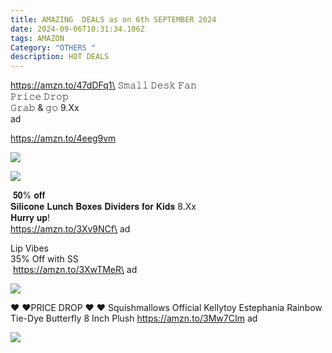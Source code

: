 ```yaml
---
title: AMAZING  DEALS as on 6th SEPTEMBER 2024
date: 2024-09-06T10:31:34.106Z
tags: AMAZON
Category: "OTHERS "
description: HOT DEALS
---
```

<!--StartFragment-->

https://amzn.to/47dDFq1\
𝚂𝚖𝚊𝚕𝚕 𝙳𝚎𝚜𝚔 𝙵𝚊𝚗\
𝙿𝚛𝚒𝚌𝚎 𝙳𝚛𝚘𝚙\
𝙶𝚛𝚊𝚋 & 𝚐𝚘 9.Xx\
ad

https://amzn.to/4eeg9vm 

<!--StartFragment-->

![](https://a.media-amazon.com/images/I/61XpxYjmQxL._AC_SL1500_.jpg)

<!--StartFragment-->

![](https://a.media-amazon.com/images/I/719biIm5TVL._AC_SL1500_.jpg)

<!--StartFragment-->

 𝟓𝟎% 𝐨𝐟𝐟\
𝐒𝐢𝐥𝐢𝐜𝐨𝐧𝐞 𝐋𝐮𝐧𝐜𝐡 𝐁𝐨𝐱𝐞𝐬 𝐃𝐢𝐯𝐢𝐝𝐞𝐫𝐬 𝐟𝐨𝐫 𝐊𝐢𝐝𝐬 8.Xx \
𝐇𝐮𝐫𝐫𝐲 𝐮𝐩!\
https://amzn.to/3Xv9NCf\
ad

<!--StartFragment-->

Lip Vibes \
35% Off with SS\
 https://amzn.to/3XwTMeR\
ad 

<!--EndFragment--><!--StartFragment-->

![](https://a.media-amazon.com/images/I/91caweQU5cL._SL1500_.jpg)

♥ ♥PRICE DROP ♥ ♥ 
Squishmallows Official Kellytoy Estephania Rainbow Tie-Dye Butterfly 8 Inch Plush 
https://amzn.to/3Mw7CIm 
ad <!--StartFragment-->

![](https://a.media-amazon.com/images/I/61Wy3cozDQL._AC_SL1241_.jpg)

<!--EndFragment-->